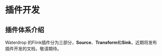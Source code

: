 # 插件开发


## 插件体系介绍

Waterdrop 的Flink插件分为三部分，**Source**、**Transform**和**Sink**，近期将发布插件开发的文档，敬请期待。




